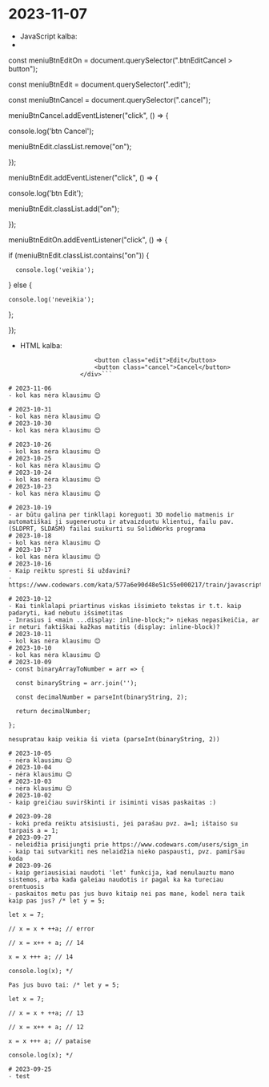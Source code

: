 # 2023-11-07
- JavaScript kalba:
- 
const meniuBtnEditOn = document.querySelector(".btnEditCancel > button");

const meniuBtnEdit = document.querySelector(".edit");

const meniuBtnCancel = document.querySelector(".cancel");


meniuBtnCancel.addEventListener("click", () => {

  console.log('btn Cancel');
  
  meniuBtnEdit.classList.remove("on");
  
});

meniuBtnEdit.addEventListener("click", () => {

  console.log('btn Edit');
  
  meniuBtnEdit.classList.add("on");
  
});

meniuBtnEditOn.addEventListener("click", () => {

  if (meniuBtnEdit.classList.contains("on")) {
  
      console.log('veikia');
      
  } else {
  
    console.log('neveikia');
    
  };
  
});

- HTML kalba:
```<div class="btnEditCancel ">
                        <button class="edit">Edit</button>
                        <button class="cancel">Cancel</button>
                    </div>```

# 2023-11-06
- kol kas nėra klausimu 😊

# 2023-10-31
- kol kas nėra klausimu 😊
# 2023-10-30
- kol kas nėra klausimu 😊

# 2023-10-26
- kol kas nėra klausimu 😊
# 2023-10-25
- kol kas nėra klausimu 😊
# 2023-10-24
- kol kas nėra klausimu 😊
# 2023-10-23
- kol kas nėra klausimu 😊

# 2023-10-19
- ar būtu galina per tinkllapi koreguoti 3D modelio matmenis ir automatiškai ji sugeneruotu ir atvaizduotu klientui, failu pav. (SLDPRT, SLDASM) failai suikurti su SolidWorks programa
# 2023-10-18
- kol kas nėra klausimu 😊
# 2023-10-17
- kol kas nėra klausimu 😊
# 2023-10-16
- Kaip reiktu spresti ši uždavini?
- https://www.codewars.com/kata/577a6e90d48e51c55e000217/train/javascript

# 2023-10-12
- Kai tinklalapi priartinus viskas išsimieto tekstas ir t.t. kaip padaryti, kad nebutu išsimetitas
- Inrasius i <main ...display: inline-block;"> niekas nepasikeičia, ar ir neturi faktiškai kažkas matitis (display: inline-block)?
# 2023-10-11
- kol kas nėra klausimu 😊
# 2023-10-10
- kol kas nėra klausimu 😊
# 2023-10-09
- const binaryArrayToNumber = arr => {
  
  const binaryString = arr.join('');
  
  const decimalNumber = parseInt(binaryString, 2);
  
  return decimalNumber;
  
};

nesupratau kaip veikia ši vieta (parseInt(binaryString, 2))

# 2023-10-05
- nėra klausimu 😊
# 2023-10-04
- nėra klausimu 😊
# 2023-10-03
- nėra klausimu 😊
# 2023-10-02
- kaip greičiau suvirškinti ir isiminti visas paskaitas :)

# 2023-09-28
- koki preda reiktu atsisiusti, jei parašau pvz. a=1; ištaiso su tarpais a = 1;
# 2023-09-27
- neleidžia prisijungti prie https://www.codewars.com/users/sign_in
- kaip tai sutvarkiti nes nelaidžia nieko paspausti, pvz. pamiršau koda
# 2023-09-26
- kaip geriausisiai naudoti 'let' funkcija, kad nenulauztu mano sistemos, arba kada galeiau naudotis ir pagal ka ka tureciau orentuosis
- paskaitos metu pas jus buvo kitaip nei pas mane, kodel nera taik kaip pas jus? /* let y = 5;

let x = 7;

// x = x + ++a; // error

// x = x++ + a; // 14

x = x +++ a; // 14

console.log(x); */

Pas jus buvo tai: /* let y = 5;

let x = 7;

// x = x + ++a; // 13

// x = x++ + a; // 12

x = x +++ a; // pataise

console.log(x); */

# 2023-09-25
- test
